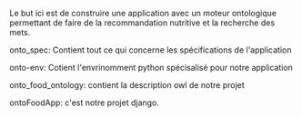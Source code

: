 Le but ici est de construire une application avec un moteur ontologique permettant de faire de la recommandation nutritive et la recherche des mets.

onto_spec: Contient tout ce qui concerne les spécifications de l'application

onto-env: Cotient l'envrinomment python spécisalisé pour notre application

onto_food_ontology: contient la description owl de notre projet

ontoFoodApp: c'est notre projet django.
